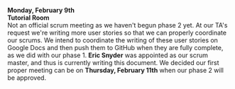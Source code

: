 **Monday, February 9th**  
**Tutorial Room**  
Not an official scrum meeting as we haven't begun phase 2 yet. At our TA's request we're writing more user stories so that we can properly coordinate our scrums. We intend to coordinate the writing of these user stories on Google Docs and then push them to GitHub when they are fully complete, as we did with our phase 1. **Eric Snyder** was appointed as our scrum master, and thus is currently writing this document. We decided our first proper meeting can be on **Thursday, February 11th** when our phase 2 will be approved.
